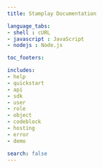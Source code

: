 ```yaml
---
title: Stamplay Documentation

language_tabs:
- shell : cURL
- javascript : JavaScript
- nodejs : Node.js

toc_footers:

includes:
- help
- quickstart
- api
- sdk
- user
- role
- object
- codeblock
- hosting
- error
- demo

search: false
---
```






